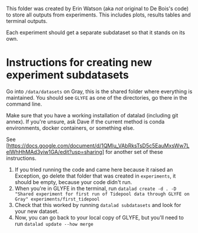 This folder was created by Erin Watson
(aka _not_ original to De Bois's code) 
to store all outputs from experiments.
This includes plots, results tables and 
terminal outputs.

Each experiment should get a separate subdataset 
so that it stands on its own. 

# Instructions for creating new experiment subdatasets

Go into `/data/datasets` on Gray, this is the shared 
folder where everything is maintained. You should see `GLYFE`
as one of the directories, go there in the command line. 

Make sure that you have a working installation of datalad 
(including git annex). If you're unsure, ask Dave if the 
current method is conda environments, docker containers,
or something else.

See [https://docs.google.com/document/d/1QMlu_VAbRksTsD5c5EauMxsWw7LelWhHhMAd3yiw1GA/edit?usp=sharing]
for another set of these instructions.

1. If you tried running the code and came here because it raised an Exception, go delete that folder that was created in `experiments`, it should be empty, because your code didn't run.
2. When you're in GLYFE in the terminal, run `datalad create -d . -D "Shared experiment for first run of Tidepool data through GLYFE on Gray" experiments/first_tidepool`
3. Check that this worked by running `datalad subdatasets` and look for your new dataset.
4. Now, you can go back to your local copy of GLYFE, but you'll need to run `datalad update --how merge` 
